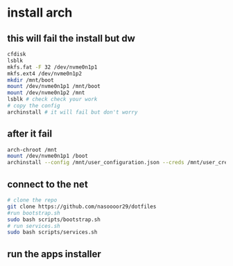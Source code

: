 


# install arch
## this will fail the install but dw
```bash
cfdisk
lsblk
mkfs.fat -F 32 /dev/nvme0n1p1
mkfs.ext4 /dev/nvme0n1p2
mkdir /mnt/boot
mount /dev/nvme0n1p1 /mnt/boot
mount /dev/nvme0n1p2 /mnt
lsblk # check check your work
# copy the config
archinstall # it will fail but don't worry
```

## after it fail
```bash
arch-chroot /mnt
mount /dev/nvme0n1p1 /boot
archinstall --config /mnt/user_configuration.json --creds /mnt/user_credentials.json
```

## connect to the net
```bash
# clone the repo
git clone https://github.com/nasoooor29/dotfiles
#run bootstrap.sh
sudo bash scripts/bootstrap.sh
# run services.sh
sudo bash scripts/services.sh

```

## run the apps installer
```bash

```
